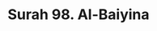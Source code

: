 ---
title       : "Surah 98. Al-Baiyina"
DATE        : 7/25/2018 9:18:18 AM
draft       : false
TYPE        : "quran"
layout      : "surah"
BookCode    : "ARB"
SurahNumber : "98"
TotalAyah   : "8"
---
